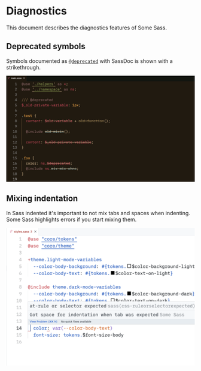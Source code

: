 # Diagnostics

This document describes the diagnostics features of Some Sass.

## Deprecated symbols

Symbols documented as [`@deprecated`](http://sassdoc.com/annotations/#deprecated) with SassDoc is shown
with a strikethrough.

![](../images/usage/diagnostics-deprecated.png)

## Mixing indentation

In Sass indented it's important to not mix tabs and spaces when indenting. Some Sass highlights errors if you start mixing them.

![](../images/usage/diagnostics-indented.png)
